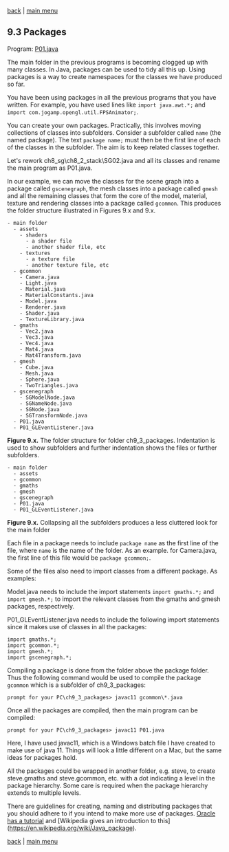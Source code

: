 [back](ch9.md) | [main menu](../README.md)
 
## 9.3 Packages

Program: [P01.java](/ch9_extras/ch9_3_packages)

The main folder in the previous programs is becoming clogged up with many classes. In Java, packages can be used to tidy all this up. Using packages is a way to create namespaces for the classes we have produced so far. 

You have been using packages in all the previous programs that you have written. For example, you have used lines like `import java.awt.*;` and `import com.jogamp.opengl.util.FPSAnimator;`. 

You can create your own packages. Practically, this involves moving collections of classes into subfolders. Consider a subfolder called `name` (the named package). The text `package name;` must then be the first line of each of the classes in the subfolder. The aim is to keep related classes together. 

Let's rework ch8_sg\ch8_2_stack\SG02.java and all its classes and rename the main program as P01.java.

In our example, we can move the classes for the scene graph into a package called `gscenegraph`, the mesh classes into a package called `gmesh` and all the remaining classes that form the core of the model, material, texture and rendering classes into a package called `gcommon`. This produces the folder structure illustrated in Figures 9.x and 9.x. 

```
- main folder
  - assets
    - shaders
      - a shader file
      - another shader file, etc
    - textures
      - a texture file
      - another texture file, etc
  - gcommon
    - Camera.java
    - Light.java
    - Material.java
    - MaterialConstants.java
    - Model.java
    - Renderer.java
    - Shader.java
    - TextureLibrary.java
  - gmaths
    - Vec2.java
    - Vec3.java
    - Vec4.java
    - Mat4.java
    - Mat4Transform.java
  - gmesh
    - Cube.java
    - Mesh.java
    - Sphere.java
    - TwoTriangles.java
  - gscenegraph
    - SGModelNode.java
    - SGNameNode.java
    - SGNode.java
    - SGTransformNode.java
  - P01.java
  - P01_GLEventListener.java
```

**Figure 9.x.** The folder structure for folder ch9_3_packages. Indentation is used to show subfolders and further indentation shows the files or further subfolders.

```
- main folder
  - assets
  - gcommon
  - gmaths
  - gmesh
  - gscenegraph
  - P01.java
  - P01_GLEventListener.java
```

**Figure 9.x.** Collapsing all the subfolders produces a less cluttered look for the main folder

Each file in a package needs to include `package name` as the first line of the file, where `name` is the name of the folder. As an example. for Camera.java, the first line of this file would be `package gcommon;`.

Some of the files also need to import classes from a different package. As examples:

Model.java needs to include the import statements `import gmaths.*;` and `import gmesh.*;` to import the relevant classes from the gmaths and gmesh packages, respectively.

P01_GLEventListener.java needs to include the following import statements since it makes use of classes in all the packages:

```
import gmaths.*;
import gcommon.*;
import gmesh.*;
import gscenegraph.*;
```

Compiling a package is done from the folder above the package folder. Thus the following command would be used to compile the package `gcommon` which is a subfolder of ch9_3_packages:

```
prompt for your PC\ch9_3_packages> javac11 gcommon\*.java
```

Once all the packages are compiled, then the main program can be compiled:

```
prompt for your PC\ch9_3_packages> javac11 P01.java
```

Here, I have used javac11, which is a Windows batch file I have created to make use of java 11. Things will look a little different on a Mac, but the same ideas for packages hold.

All the packages could be wrapped in another folder, e.g. steve, to create steve.gmaths and steve.gcommon, etc. with a dot indicating a level in the package hierarchy. Some care is required when the package hierarchy extends to multiple levels.

There are guidelines for creating, naming and distributing packages that you should adhere to if you intend to make more use of packages. [Oracle has a tutorial](https://docs.oracle.com/javase/tutorial/java/package/index.html) and [Wikipedia gives an introduction to this] (https://en.wikipedia.org/wiki/Java_package).

[back](ch9.md) | [main menu](../README.md)